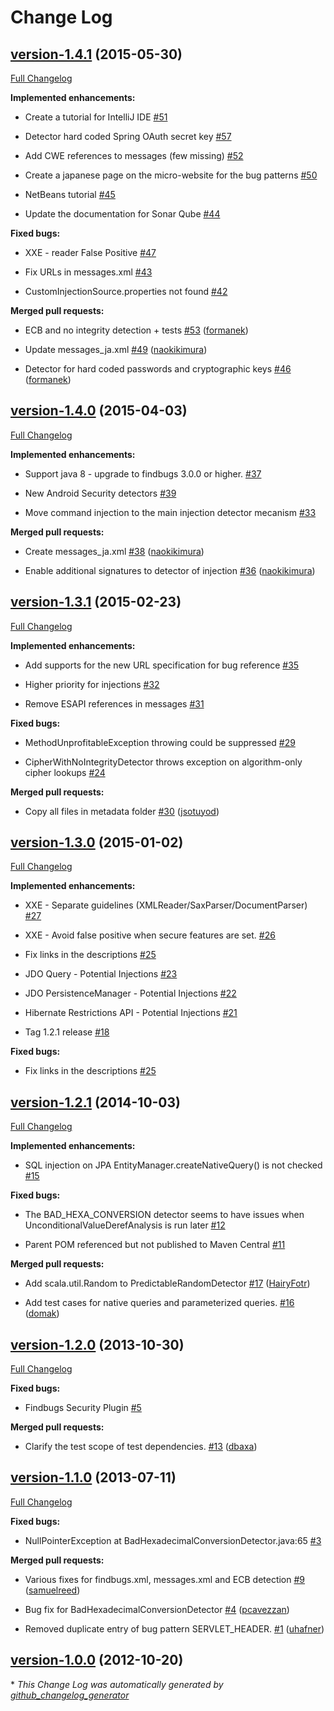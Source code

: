 # Change Log

## [version-1.4.1](https://github.com/h3xstream/find-sec-bugs/tree/version-1.4.1) (2015-05-30)

[Full Changelog](https://github.com/h3xstream/find-sec-bugs/compare/version-1.4.0...version-1.4.1)

**Implemented enhancements:**

- Create a tutorial for IntelliJ IDE [\#51](https://github.com/h3xstream/find-sec-bugs/issues/51)

- Detector hard coded Spring OAuth secret key [\#57](https://github.com/h3xstream/find-sec-bugs/issues/57)

- Add CWE references to messages \(few missing\) [\#52](https://github.com/h3xstream/find-sec-bugs/issues/52)

- Create a japanese page on the micro-website for the bug patterns [\#50](https://github.com/h3xstream/find-sec-bugs/issues/50)

- NetBeans tutorial [\#45](https://github.com/h3xstream/find-sec-bugs/issues/45)

- Update the documentation for Sonar Qube [\#44](https://github.com/h3xstream/find-sec-bugs/issues/44)

**Fixed bugs:**

- XXE - reader False Positive [\#47](https://github.com/h3xstream/find-sec-bugs/issues/47)

- Fix URLs in messages.xml [\#43](https://github.com/h3xstream/find-sec-bugs/issues/43)

- CustomInjectionSource.properties not found [\#42](https://github.com/h3xstream/find-sec-bugs/issues/42)

**Merged pull requests:**

- ECB and no integrity detection + tests [\#53](https://github.com/h3xstream/find-sec-bugs/pull/53) ([formanek](https://github.com/formanek))

- Update messages\_ja.xml [\#49](https://github.com/h3xstream/find-sec-bugs/pull/49) ([naokikimura](https://github.com/naokikimura))

- Detector for hard coded passwords and cryptographic keys [\#46](https://github.com/h3xstream/find-sec-bugs/pull/46) ([formanek](https://github.com/formanek))

## [version-1.4.0](https://github.com/h3xstream/find-sec-bugs/tree/version-1.4.0) (2015-04-03)

[Full Changelog](https://github.com/h3xstream/find-sec-bugs/compare/version-1.3.1...version-1.4.0)

**Implemented enhancements:**

- Support java 8 - upgrade to findbugs 3.0.0 or higher. [\#37](https://github.com/h3xstream/find-sec-bugs/issues/37)

- New Android Security detectors [\#39](https://github.com/h3xstream/find-sec-bugs/issues/39)

- Move command injection to the main injection detector mecanism [\#33](https://github.com/h3xstream/find-sec-bugs/issues/33)

**Merged pull requests:**

- Create messages\_ja.xml [\#38](https://github.com/h3xstream/find-sec-bugs/pull/38) ([naokikimura](https://github.com/naokikimura))

- Enable additional signatures to detector of injection [\#36](https://github.com/h3xstream/find-sec-bugs/pull/36) ([naokikimura](https://github.com/naokikimura))

## [version-1.3.1](https://github.com/h3xstream/find-sec-bugs/tree/version-1.3.1) (2015-02-23)

[Full Changelog](https://github.com/h3xstream/find-sec-bugs/compare/version-1.3.0...version-1.3.1)

**Implemented enhancements:**

- Add supports for the new URL specification for bug reference [\#35](https://github.com/h3xstream/find-sec-bugs/issues/35)

- Higher priority for injections [\#32](https://github.com/h3xstream/find-sec-bugs/issues/32)

- Remove ESAPI references in messages [\#31](https://github.com/h3xstream/find-sec-bugs/issues/31)

**Fixed bugs:**

- MethodUnprofitableException throwing could be suppressed [\#29](https://github.com/h3xstream/find-sec-bugs/issues/29)

- CipherWithNoIntegrityDetector throws exception on algorithm-only cipher lookups [\#24](https://github.com/h3xstream/find-sec-bugs/issues/24)

**Merged pull requests:**

- Copy all files in metadata folder [\#30](https://github.com/h3xstream/find-sec-bugs/pull/30) ([jsotuyod](https://github.com/jsotuyod))

## [version-1.3.0](https://github.com/h3xstream/find-sec-bugs/tree/version-1.3.0) (2015-01-02)

[Full Changelog](https://github.com/h3xstream/find-sec-bugs/compare/version-1.2.1...version-1.3.0)

**Implemented enhancements:**

- XXE - Separate guidelines \(XMLReader/SaxParser/DocumentParser\) [\#27](https://github.com/h3xstream/find-sec-bugs/issues/27)

- XXE - Avoid false positive when secure features are set. [\#26](https://github.com/h3xstream/find-sec-bugs/issues/26)

- Fix links in the descriptions [\#25](https://github.com/h3xstream/find-sec-bugs/issues/25)

- JDO Query - Potential Injections [\#23](https://github.com/h3xstream/find-sec-bugs/issues/23)

- JDO PersistenceManager - Potential Injections [\#22](https://github.com/h3xstream/find-sec-bugs/issues/22)

- Hibernate Restrictions API - Potential Injections [\#21](https://github.com/h3xstream/find-sec-bugs/issues/21)

- Tag 1.2.1 release [\#18](https://github.com/h3xstream/find-sec-bugs/issues/18)

**Fixed bugs:**

- Fix links in the descriptions [\#25](https://github.com/h3xstream/find-sec-bugs/issues/25)

## [version-1.2.1](https://github.com/h3xstream/find-sec-bugs/tree/version-1.2.1) (2014-10-03)

[Full Changelog](https://github.com/h3xstream/find-sec-bugs/compare/version-1.2.0...version-1.2.1)

**Implemented enhancements:**

- SQL injection on JPA EntityManager.createNativeQuery\(\) is not checked [\#15](https://github.com/h3xstream/find-sec-bugs/issues/15)

**Fixed bugs:**

- The BAD\_HEXA\_CONVERSION detector seems to have issues when UnconditionalValueDerefAnalysis is run later [\#12](https://github.com/h3xstream/find-sec-bugs/issues/12)

- Parent POM referenced but not published to Maven Central [\#11](https://github.com/h3xstream/find-sec-bugs/issues/11)

**Merged pull requests:**

- Add scala.util.Random to PredictableRandomDetector [\#17](https://github.com/h3xstream/find-sec-bugs/pull/17) ([HairyFotr](https://github.com/HairyFotr))

- Add test cases for native queries and parameterized queries. [\#16](https://github.com/h3xstream/find-sec-bugs/pull/16) ([domak](https://github.com/domak))

## [version-1.2.0](https://github.com/h3xstream/find-sec-bugs/tree/version-1.2.0) (2013-10-30)

[Full Changelog](https://github.com/h3xstream/find-sec-bugs/compare/version-1.1.0...version-1.2.0)

**Fixed bugs:**

- Findbugs Security Plugin [\#5](https://github.com/h3xstream/find-sec-bugs/issues/5)

**Merged pull requests:**

- Clarify the test scope of test dependencies. [\#13](https://github.com/h3xstream/find-sec-bugs/pull/13) ([dbaxa](https://github.com/dbaxa))

## [version-1.1.0](https://github.com/h3xstream/find-sec-bugs/tree/version-1.1.0) (2013-07-11)

[Full Changelog](https://github.com/h3xstream/find-sec-bugs/compare/version-1.0.0...version-1.1.0)

**Fixed bugs:**

- NullPointerException at BadHexadecimalConversionDetector.java:65 [\#3](https://github.com/h3xstream/find-sec-bugs/issues/3)

**Merged pull requests:**

- Various fixes for findbugs.xml, messages.xml and ECB detection [\#9](https://github.com/h3xstream/find-sec-bugs/pull/9) ([samuelreed](https://github.com/samuelreed))

- Bug fix for BadHexadecimalConversionDetector [\#4](https://github.com/h3xstream/find-sec-bugs/pull/4) ([pcavezzan](https://github.com/pcavezzan))

- Removed duplicate entry of bug pattern SERVLET\_HEADER. [\#1](https://github.com/h3xstream/find-sec-bugs/pull/1) ([uhafner](https://github.com/uhafner))

## [version-1.0.0](https://github.com/h3xstream/find-sec-bugs/tree/version-1.0.0) (2012-10-20)



\* *This Change Log was automatically generated by [github_changelog_generator](https://github.com/skywinder/Github-Changelog-Generator)*